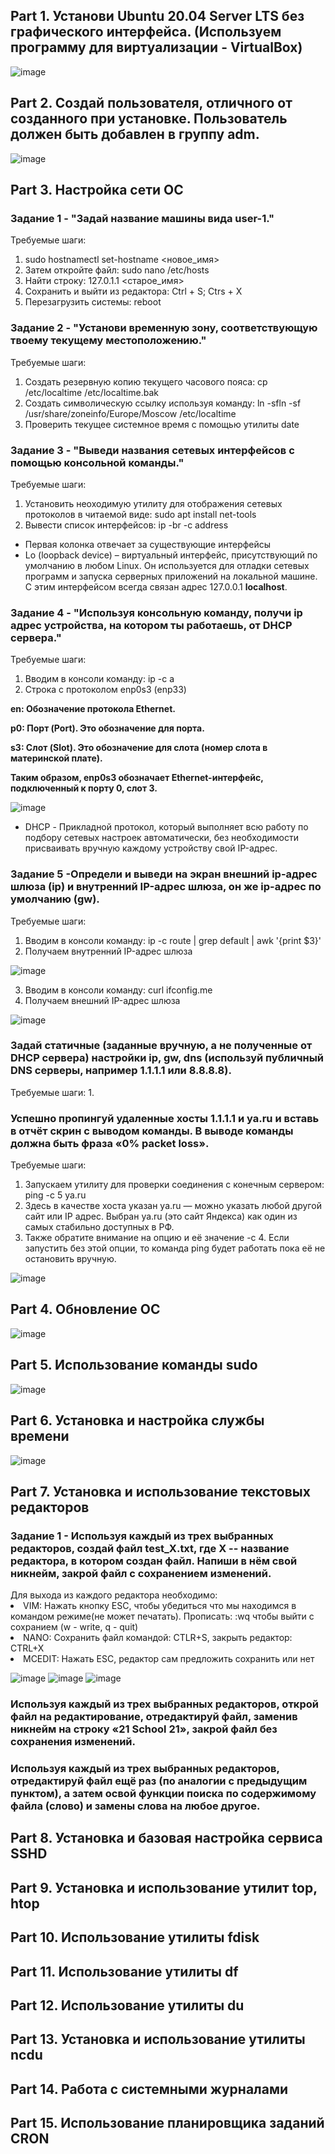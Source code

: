 <h2>Part 1. Установи Ubuntu 20.04 Server LTS без графического интерфейса. (Используем программу для виртуализации - VirtualBox)</h2> 

![image](https://github.com/TiroBite/tirobite/assets/102403027/ca4d711e-0248-4606-97c5-67cfd020c706)

<h2>Part 2. Создай пользователя, отличного от созданного при установке. Пользователь должен быть добавлен в группу adm.</h2>

![image](https://github.com/TiroBite/tirobite/assets/102403027/f3ef95f5-9086-405a-8a78-e953ae5fd792)

<h2>Part 3. Настройка сети ОС</h2>

<h3>Задание 1 - "Задай название машины вида user-1."</h3>

Требуемые шаги:
1. sudo hostnamectl set-hostname <новое_имя>
2. Затем откройте файл: sudo nano /etc/hosts
3. Найти строку: 127.0.1.1 <старое_имя>
4. Сохранить и выйти из редактора: Ctrl + S; Ctrs + X
5. Перезагрузить системы: reboot

<h3>Задание 2 - "Установи временную зону, соответствующую твоему текущему местоположению."</h3>

Требуемые шаги:
1. Создать резервную копию текущего часового пояса: cp /etc/localtime /etc/localtime.bak
2. Создать символическую ссылку используя команду: ln -sfln -sf /usr/share/zoneinfo/Europe/Moscow /etc/localtime
3. Проверить текущее системное время с помощью утилиты date


<h3>Задание 3 - "Выведи названия сетевых интерфейсов с помощью консольной команды."</h3>

Требуемые шаги:
1. Установить неоходимую утилиту для отображения сетевых протоколов в читаемой виде: sudo apt install net-tools
2. Вывести список интерфейсов: ip -br -c address


* Первая колонка отвечает за существующие интерфейсы
* Lo (loopback device) – виртуальный интерфейс, присутствующий по умолчанию в любом Linux. Он используется для отладки сетевых программ и запуска серверных приложений на локальной машине. С этим интерфейсом всегда связан адрес 127.0.0.1 **localhost**.

<h3>Задание 4 - "Используя консольную команду, получи ip адрес устройства, на котором ты работаешь, от DHCP сервера."</h3>

Требуемые шаги:
1. Вводим в консоли команду: ip -c a
2. Строка с протоколом enp0s3 (enp33)
<b>
<p>en: Обозначение протокола Ethernet.</p>
<p>p0: Порт (Port). Это обозначение для порта.</p>
<p>s3: Слот (Slot). Это обозначение для слота (номер слота в материнской плате).</p>
<p>Таким образом, enp0s3 обозначает Ethernet-интерфейс, подключенный к порту 0, слот 3.</p>
</b>

![image](https://github.com/TiroBite/tirobite/assets/102403027/73cf79d5-5c5c-46d5-9b5f-259d0f9932f0)

* DHCP - Прикладной протокол, который выполняет всю работу по подбору сетевых настроек автоматически, без необходимости присваивать вручную каждому устройству свой IP-адрес.

<h3>Задание 5 -Определи и выведи на экран внешний ip-адрес шлюза (ip) и внутренний IP-адрес шлюза, он же ip-адрес по умолчанию (gw).</h3>

Требуемые шаги:
1. Вводим в консоли команду: ip -c route | grep default | awk '{print $3}'
2. Получаем внутренний IP-адрес шлюза
   
![image](https://github.com/TiroBite/tirobite/assets/102403027/b5ae2c4d-ab0e-48f9-99dc-23e1fbc0d3d8)

3. Вводим в консоли команду: curl ifconfig.me
4. Получаем внешний IP-адрес шлюза

![image](https://github.com/TiroBite/tirobite/assets/102403027/926632e5-30fc-4b8f-b101-1a93b1e0d729)

<h3>Задай статичные (заданные вручную, а не полученные от DHCP сервера) настройки ip, gw, dns (используй публичный DNS серверы, например 1.1.1.1 или 8.8.8.8).</h3>

Требуемые шаги:
1. 

<h3>Успешно пропингуй удаленные хосты 1.1.1.1 и ya.ru и вставь в отчёт скрин с выводом команды. В выводе команды должна быть фраза «0% packet loss».</h3>

Требуемые шаги:
1. Запускаем утилиту для проверки соединения с конечным сервером: ping -c 5 ya.ru
2. Здесь в качестве хоста указан ya.ru — можно указать любой другой сайт или IP адрес. Выбран ya.ru (это сайт Яндекса) как один из самых стабильно доступных в РФ.
3. Также обратите внимание на опцию и её значение -c 4. Если запустить без этой опции, то команда ping будет работать пока её не остановить вручную.

![image](https://github.com/TiroBite/tirobite/assets/102403027/ba9a7053-e109-4107-ae08-a0af39d3b4e0)

<h2>Part 4. Обновление ОС</h2>

![image](https://github.com/TiroBite/tirobite/assets/102403027/794953cf-5258-4de5-a0bb-cc9288733b9a)

<h2>Part 5. Использование команды sudo</h2>

![image](https://github.com/TiroBite/tirobite/assets/102403027/515fb2a4-b212-4f26-9581-0890a5bd825b)

<h2>Part 6. Установка и настройка службы времени</h2>

![image](https://github.com/TiroBite/tirobite/assets/102403027/cab6a98b-c2a6-456b-af4d-0bc820a0f45d)

<h2>Part 7. Установка и использование текстовых редакторов</h2>

<h3>Задание 1 - Используя каждый из трех выбранных редакторов, создай файл test_X.txt, где X -- название редактора, в котором создан файл. Напиши в нём свой никнейм, закрой файл с сохранением изменений.</h3>
Для выхода из каждого редактора необходимо:
<li>VIM: Нажать кнопку ESC, чтобы убедиться что мы находимся в командом режиме(не может печатать). Прописать: :wq чтобы выйти с сохранием (w - write, q - quit)</li>
<li>NANO: Сохранить файл командой: CTLR+S, закрыть редактор: CTRL+X</li>
<li>MCEDIT: Нажать ESC, редактор сам предложить сохранить или нет</li>

![image](https://github.com/TiroBite/tirobite/assets/102403027/b694853a-abaf-430d-a0da-0e23a83c9a63)
![image](https://github.com/TiroBite/tirobite/assets/102403027/179bbcdc-bec2-4fea-944e-d78f9fb954cd)
![image](https://github.com/TiroBite/tirobite/assets/102403027/96133626-2143-4313-88c2-40d23ae7c8b5)

<h3>Используя каждый из трех выбранных редакторов, открой файл на редактирование, отредактируй файл, заменив никнейм на строку «21 School 21», закрой файл без сохранения изменений.</h3>

<h3>Используя каждый из трех выбранных редакторов, отредактируй файл ещё раз (по аналогии с предыдущим пунктом), а затем освой функции поиска по содержимому файла (слово) и замены слова на любое другое.</h3>


<h2>Part 8. Установка и базовая настройка сервиса SSHD</h2>

<h2>Part 9. Установка и использование утилит top, htop</h2>

<h2>Part 10. Использование утилиты fdisk</h2>

<h2>Part 11. Использование утилиты df</h2>

<h2>Part 12. Использование утилиты du</h2>

<h2>Part 13. Установка и использование утилиты ncdu</h2>

<h2>Part 14. Работа с системными журналами</h2>

<h2>Part 15. Использование планировщика заданий CRON</h2>
